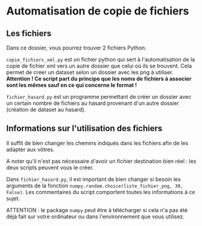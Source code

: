 # Automatisation de copie de fichiers

## Les fichiers
Dans ce dossier, vous pourrez trouver 2 fichiers Python. 

``copie_fichiers_xml.py`` est un fichier python qui sert à l'automatisation de la copie de fichier xml vers un autre dossier que celui où ils se trouvent. Cela permet de créer un dataset selon un dossier avec les png à utiliser. <b>Attention ! Ce script part du principe que les noms de fichiers à associer sont les mêmes sauf en ce qui concerne le format !</b>

``fichier_hasard.py`` est un programme permettant de créer un dossier avec un certain nombre de fichiers au hasard provenant d'un autre dossier (création de dataset au hasard).

## Informations sur l'utilisation des fichiers
Il suffit de bien changer les chemins indiqués dans les fichiers afin de les adapter aux vôtres.

A noter qu'il n'est pas nécessaire d'avoir un fichier destination bien réel : les deux scripts peuvent vous le créer.

Dans ``fichier_hasard.py``, il est important de bien changer si besoin les arguments de la fonction ``numpy.random.choice(liste_fichier_png, 30, False)``. Les commentaires du script comportent toutes les informations à ce sujet.

ATTENTION : le package ``numpy`` peut être à télécharger si cela n'a pas été déjà fait sur votre ordinateur ou dans l'environnement que vous utilisez.
